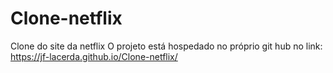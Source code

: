 # Clone-netflix
Clone do site da netflix
O projeto está hospedado no próprio git hub no link: https://jf-lacerda.github.io/Clone-netflix/

